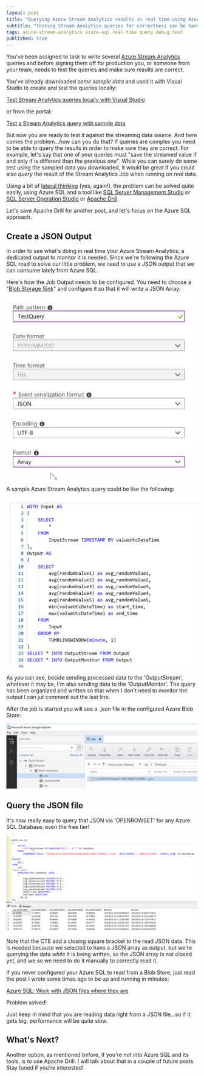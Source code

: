 ```yaml
---
layout: post
title: "Querying Azure Stream Analytics results in real time using Azure SQL"
subtitle: "Testing Stream Analytics queries for correctness can be hard, but with an help from Azure SQL you can do it"
tags: azure-stream-analytics azure-sql real-time query debug test
published: true
---
```


You've been assigned to task to write several [Azure Stream Analytics](https://azure.microsoft.com/en-us/services/stream-analytics/) queries and before signing them off for production you, or someone from your team, needs to test the queries and make sure results are correct.

You've already downloaded *some sample data* and used it with Visual Studio to create and test the queries locally:

[Test Stream Analytics queries locally with Visual Studio](https://docs.microsoft.com/en-us/azure/stream-analytics/stream-analytics-vs-tools-local-run)

or from the portal:

[Test a Stream Analytics query with sample data](https://docs.microsoft.com/en-us/azure/stream-analytics/stream-analytics-test-query)

But now you are ready to test it against the streaming data source. And here comes the problem…how can you do that? If queries are complex you need to be able to query the results in order to make sure they are correct. For example, let's say that one of your queries must "save the streamed value if and only if is different than the previous one". While you can surely do some test using the sampled data you downloaded, it would be great if you could also *query* the result of the Stream Analytics Job when running on *real* data.

Using a bit of [lateral thinking](https://en.wikipedia.org/wiki/Lateral_thinking) (yes, again!), the
problem can be solved quite easily, using Azure SQL and a tool like [SQL Server Management Studio](https://docs.microsoft.com/en-us/sql/ssms/download-sql-server-management-studio-ssms?view=sql-server-2017) or [SQL Server Operation Studio](https://docs.microsoft.com/en-us/sql/sql-operations-studio/download?view=sql-server-2017) or [Apache Drill](https://drill.apache.org/).

Let's save Apache Drill for another post, and let's focus on the Azure SQL approach.

## Create a JSON Output

In order to see what's doing in real time your Azure Stream Analytics, a dedicated output to monitor it is needed. Since we're following the Azure SQL road to solve our little problem, we need to use a JSON output that we can consume lately from Azure SQL.

Here's how the Job Output needs to be configured. You need to choose a "[Blob Storage Sink](https://docs.microsoft.com/en-us/azure/stream-analytics/stream-analytics-define-outputs#blob-storage)"
and configure it so that it will write a JSON Array:

![](/public/images/2018-08-22/image-02.png)

A sample Azure Stream Analytics query could be like the following:

![](/public/images/2018-08-22/image-03.png)

As you can see, beside sending processed data to the 'OutputStream', whatever it may be, I'm also sending data to the 'OutputMonitor'. The query has been organized and written so that when I don't need to monitor the output I can jut comment out the last line.

After the job is started you will see a .json file in the configured Azure Blob Store:

![](/public/images/2018-08-22/image-04.png)


## Query the JSON file

It's now really easy to query that JSON via 'OPENROWSET' for any Azure SQL Database, even the free tier!

![](/public/images/2018-08-22/image-05.png)

Note that the CTE add a closing square bracket to the read JSON data. This is needed because we selected to have a JSON array as output, but we're querying
the data *while* it is being written, so the JSON array is not closed yet, and we so we need to do it manually to correctly read it.

If you never configured your Azure SQL to read from a Blob Store, just read the post I wrote some times ago to be up and running in minutes:

[Azure SQL: Work with JSON files where they are](/2017/08/07/azure-sql-work-with-json-files-where-they-are/)

Problem solved!

Just keep in mind that you are reading data right from a JSON file…so if it gets big, performance will be quite slow.

## What's Next?

Another option, as mentioned before, if you're not into Azure SQL and its tools, is to use Apache Drill. I will talk about that in a couple of future posts. Stay tuned if you're interested!